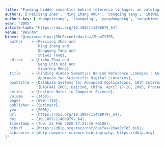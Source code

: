 ```yaml
---
title: "Finding hidden semantics behind reference linkages: an ontological approach for scientific digital libraries"
authors: ['Peixiang Zhao', 'Ming Zhang 0004', 'Dongqing Yang', 'Shiwei Tang']
authors-key: ['zhaopeixiang', 'zhangming', 'yangdongqing', 'tangshiwei']
year: "2005"
article-link: "https://doi.org/10.1007/11408079_64"
venue: "DASFAA"
bibex: "@inproceedings{DBLP:conf/dasfaa/ZhaoZYT05,
  author    = {Peixiang Zhao and
               Ming Zhang and
               Dongqing Yang and
               Shiwei Tang},
  editor    = {Lizhu Zhou and
               Beng Chin Ooi and
               Xiaofeng Meng},
  title     = {Finding Hidden Semantics Behind Reference Linkages : An Ontological
               Approach for Scientific Digital Libraries},
  booktitle = {Database Systems for Advanced Applications, 10th International Conference,
               {DASFAA} 2005, Beijing, China, April 17-20, 2005, Proceedings},
  series    = {Lecture Notes in Computer Science},
  volume    = {3453},
  pages     = {699--710},
  publisher = {Springer},
  year      = {2005},
  url       = {https://doi.org/10.1007/11408079\_64},
  doi       = {10.1007/11408079\_64},
  timestamp = {Tue, 25 Feb 2020 17:21:36 +0100},
  biburl    = {https://dblp.org/rec/conf/dasfaa/ZhaoZYT05.bib},
  bibsource = {dblp computer science bibliography, https://dblp.org}
}"
---
```

